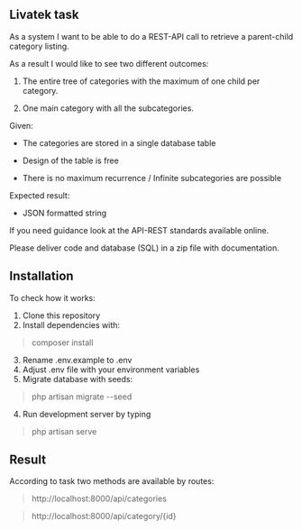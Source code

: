 
## Livatek task

As a system I want to be able to do a REST-API call to retrieve a parent-child category listing. 

As a result I would like to see two different outcomes:

1) The entire tree of categories with the maximum of one child per category.

2) One main category with all the subcategories.

Given:

- The categories are stored in a single database table 

- Design of the table is free

- There is no maximum recurrence / Infinite subcategories are possible

Expected result:

- JSON formatted string

If you need guidance look at the API-REST standards available online.

Please deliver code and database (SQL) in a zip file with documentation.

## Installation

To check how it works:

1. Clone this repository
2. Install dependencies with:
> composer install
3. Rename .env.example to .env
4. Adjust .env file with your environment variables 
5. Migrate database with seeds:
> php artisan migrate --seed
4. Run development server by typing
> php artisan serve

## Result

According to task two methods are available by routes:

> http://localhost:8000/api/categories

> http://localhost:8000/api/category/{id}
